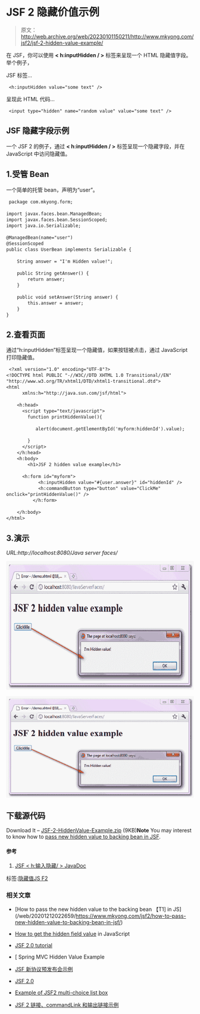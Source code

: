 # JSF 2 隐藏价值示例

> 原文：<http://web.archive.org/web/20230101150211/http://www.mkyong.com/jsf2/jsf-2-hidden-value-example/>

在 JSF，你可以使用 **< h:inputHidden / >** 标签来呈现一个 HTML 隐藏值字段。举个例子，

JSF 标签…

```
 <h:inputHidden value="some text" /> 
```

呈现此 HTML 代码…

```
 <input type="hidden" name="random value" value="some text" /> 
```

## JSF 隐藏字段示例

一个 JSF 2 的例子，通过 **< h:inputHidden / >** 标签呈现一个隐藏字段，并在 JavaScript 中访问隐藏值。

## 1.受管 Bean

一个简单的托管 bean，声明为“user”。

```
 package com.mkyong.form;

import javax.faces.bean.ManagedBean;
import javax.faces.bean.SessionScoped;
import java.io.Serializable;

@ManagedBean(name="user")
@SessionScoped
public class UserBean implements Serializable {

	String answer = "I'm Hidden value!";

	public String getAnswer() {
		return answer;
	}

	public void setAnswer(String answer) {
		this.answer = answer;
	}	
} 
```

## 2.查看页面

通过“h:inputHidden”标签呈现一个隐藏值，如果按钮被点击，通过 JavaScript 打印隐藏值。

```
 <?xml version="1.0" encoding="UTF-8"?>
<!DOCTYPE html PUBLIC "-//W3C//DTD XHTML 1.0 Transitional//EN" 
"http://www.w3.org/TR/xhtml1/DTD/xhtml1-transitional.dtd">
<html    
      xmlns:h="http://java.sun.com/jsf/html">

	<h:head>
	  <script type="text/javascript">
	    function printHiddenValue(){

	       alert(document.getElementById('myform:hiddenId').value);	

	    }
	  </script>
	</h:head>
    <h:body>
    	<h1>JSF 2 hidden value example</h1>

	  <h:form id="myform">
    		<h:inputHidden value="#{user.answer}" id="hiddenId" />
    		<h:commandButton type="button" value="ClickMe" onclick="printHiddenValue()" />
    	  </h:form>

    </h:body>
</html> 
```

## 3.演示

*URL:http://localhost:8080/Java server faces/*

<noscript><img src="img/6b393584a05bbf5ff80b00d4cfd6b14a.png" alt="jsf2-hidden-value--example-1" title="jsf2-hidden-value--example-1" width="640" height="346" data-original-src="http://web.archive.org/web/20201212022659im_/http://www.mkyong.com/wp-content/uploads/2010/09/jsf2-hidden-value-example-1.png"/></noscript>

![jsf2-hidden-value--example-1](img/baf0ffc56fa5fae07810be96fa1027ac.png "jsf2-hidden-value--example-1")

## 下载源代码

Download It – [JSF-2-HiddenValue-Example.zip](http://web.archive.org/web/20201212022659/http://www.mkyong.com/wp-content/uploads/2010/09/JSF-2-HiddenValue-Example.zip) (9KB)**Note**
You may interest to know how to [pass new hidden value to backing bean in JSF](http://web.archive.org/web/20201212022659/http://www.mkyong.com/jsf2/how-to-pass-new-hidden-value-to-backing-bean-in-jsf/).

#### 参考

1.  [JSF < h:输入隐藏/ > JavaDoc](http://web.archive.org/web/20201212022659/https://javaserverfaces.dev.java.net/nonav/docs/2.0/pdldocs/facelets/h/inputHidden.html)

标签:[隐藏值](http://web.archive.org/web/20201212022659/https://mkyong.com/tag/hidden-value/)[JS F2](http://web.archive.org/web/20201212022659/https://mkyong.com/tag/jsf2/)<input type="hidden" id="mkyong-current-postId" value="7157">

### 相关文章

*   [How to pass the new hidden value to the backing bean 【T1] in JS](/web/20201212022659/https://www.mkyong.com/jsf2/how-to-pass-new-hidden-value-to-backing-bean-in-jsf/)
*   [How to get the hidden field value](/web/20201212022659/https://www.mkyong.com/javascript/how-to-get-hidden-field-value-in-javascript/) in JavaScript
*   [JSF 2.0 tutorial](/web/20201212022659/https://www.mkyong.com/tutorials/jsf-2-0-tutorials/)

*   [ Spring MVC Hidden Value Example
*   [JSF 新协议预发布会示例](/web/20201212022659/https://www.mkyong.com/jsf2/jsf-2-prerenderviewevent-example/)
*   [JSF 2.0](/web/20201212022659/https://www.mkyong.com/jsf2/multi-components-validator-in-jsf-2-0/)
*   [Example of JSF2 multi-choice list box](/web/20201212022659/https://www.mkyong.com/jsf2/jsf-2-multiple-select-listbox-example/)
*   [JSF 2 链接、commandLink 和输出链接示例](/web/20201212022659/https://www.mkyong.com/jsf2/jsf-2-link-commandlink-and-outputlink-example/)